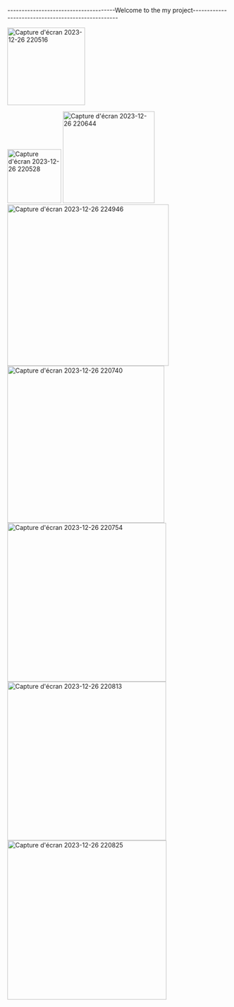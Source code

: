 

--------------------------------------Welcome to the my project---------------------------------------------------


 <img width="176" alt="Capture d'écran 2023-12-26 220516" src="https://github.com/cyrinefakhfakh/javaGUI/assets/119887703/716ed2e4-2d5d-4d64-a8bc-571461fc5e36">

<img width="122" alt="Capture d'écran 2023-12-26 220528" src="https://github.com/cyrinefakhfakh/javaGUI/assets/119887703/bb51a1be-23c5-4d85-8cff-e16528fcbb25">

<img width="208" alt="Capture d'écran 2023-12-26 220644" src="https://github.com/cyrinefakhfakh/javaGUI/assets/119887703/35a9e1eb-4bc9-4e1c-83ea-25ba2061a046">
<img width="366" alt="Capture d'écran 2023-12-26 224946" src="https://github.com/cyrinefakhfakh/javaGUI/assets/119887703/b33d4a2d-c8b4-4d7a-8a87-309778334d48">


<img width="356" alt="Capture d'écran 2023-12-26 220740" src="https://github.com/cyrinefakhfakh/javaGUI/assets/119887703/3f354fb2-2e62-4b80-a71d-bc8e9df0261e">
<img width="360" alt="Capture d'écran 2023-12-26 220754" src="https://github.com/cyrinefakhfakh/javaGUI/assets/119887703/095b2b38-6dc6-4234-bda4-6f9e3240d6b7">
<img width="360" alt="Capture d'écran 2023-12-26 220813" src="https://github.com/cyrinefakhfakh/javaGUI/assets/119887703/d7b4b9c9-f0e6-455d-9d72-7290b940884d">
<img width="361" alt="Capture d'écran 2023-12-26 220825" src="https://github.com/cyrinefakhfakh/javaGUI/assets/119887703/58ab96b5-1e4d-44fc-b1a5-d48a595f42ed">

